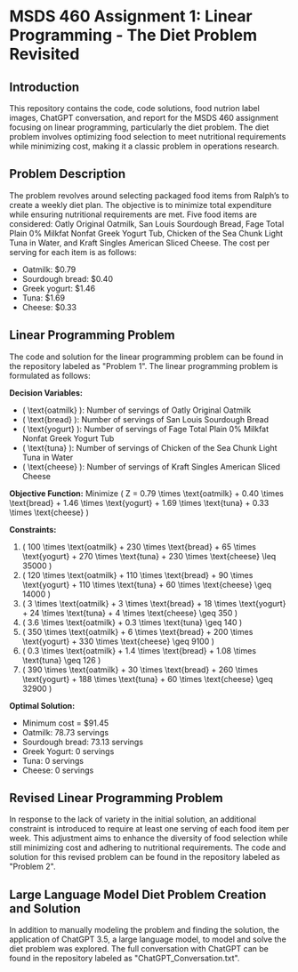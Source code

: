 # MSDS 460 Assignment 1: Linear Programming - The Diet Problem Revisited

## Introduction
This repository contains the code, code solutions, food nutrion label images, ChatGPT conversation, and report for the MSDS 460 assignment focusing on linear programming, particularly the diet problem. The diet problem involves optimizing food selection to meet nutritional requirements while minimizing cost, making it a classic problem in operations research.

## Problem Description
The problem revolves around selecting packaged food items from Ralph’s to create a weekly diet plan. The objective is to minimize total expenditure while ensuring nutritional requirements are met. Five food items are considered: Oatly Original Oatmilk, San Louis Sourdough Bread, Fage Total Plain 0% Milkfat Nonfat Greek Yogurt Tub, Chicken of the Sea Chunk Light Tuna in Water, and Kraft Singles American Sliced Cheese. The cost per serving for each item is as follows:
- Oatmilk: $0.79
- Sourdough bread: $0.40
- Greek yogurt: $1.46
- Tuna: $1.69
- Cheese: $0.33

## Linear Programming Problem
The code and solution for the linear programming problem can be found in the repository labeled as "Problem 1". The linear programming problem is formulated as follows:

**Decision Variables:**
- \( \text{oatmilk} \): Number of servings of Oatly Original Oatmilk
- \( \text{bread} \): Number of servings of San Louis Sourdough Bread
- \( \text{yogurt} \): Number of servings of Fage Total Plain 0% Milkfat Nonfat Greek Yogurt Tub
- \( \text{tuna} \): Number of servings of Chicken of the Sea Chunk Light Tuna in Water
- \( \text{cheese} \): Number of servings of Kraft Singles American Sliced Cheese

**Objective Function:**
Minimize \( Z = 0.79 \times \text{oatmilk} + 0.40 \times \text{bread} + 1.46 \times \text{yogurt} + 1.69 \times \text{tuna} + 0.33 \times \text{cheese} \)

**Constraints:**
1. \( 100 \times \text{oatmilk} + 230 \times \text{bread} + 65 \times \text{yogurt} + 270 \times \text{tuna} + 230 \times \text{cheese} \leq 35000 \)
2. \( 120 \times \text{oatmilk} + 110 \times \text{bread} + 90 \times \text{yogurt} + 110 \times \text{tuna} + 60 \times \text{cheese} \geq 14000 \)
3. \( 3 \times \text{oatmilk} + 3 \times \text{bread} + 18 \times \text{yogurt} + 24 \times \text{tuna} + 4 \times \text{cheese} \geq 350 \)
4. \( 3.6 \times \text{oatmilk} + 0.3 \times \text{tuna} \geq 140 \)
5. \( 350 \times \text{oatmilk} + 6 \times \text{bread} + 200 \times \text{yogurt} + 330 \times \text{cheese} \geq 9100 \)
6. \( 0.3 \times \text{oatmilk} + 1.4 \times \text{bread} + 1.08 \times \text{tuna} \geq 126 \)
7. \( 390 \times \text{oatmilk} + 30 \times \text{bread} + 260 \times \text{yogurt} + 188 \times \text{tuna} + 60 \times \text{cheese} \geq 32900 \)

**Optimal Solution:**
- Minimum cost = $91.45
- Oatmilk: 78.73 servings
- Sourdough bread: 73.13 servings
- Greek Yogurt: 0 servings
- Tuna: 0 servings
- Cheese: 0 servings

## Revised Linear Programming Problem
In response to the lack of variety in the initial solution, an additional constraint is introduced to require at least one serving of each food item per week. This adjustment aims to enhance the diversity of food selection while still minimizing cost and adhering to nutritional requirements. The code and solution for this revised problem can be found in the repository labeled as "Problem 2".

## Large Language Model Diet Problem Creation and Solution
In addition to manually modeling the problem and finding the solution, the application of ChatGPT 3.5, a large language model, to model and solve the diet problem was explored. The full conversation with ChatGPT can be found in the repository labeled as "ChatGPT_Conversation.txt".
